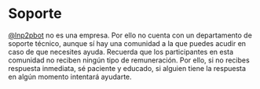 #  Soporte

[@lnp2pbot](https://t.me/lnp2pbot) no es una empresa. Por ello no cuenta con un departamento de soporte técnico, aunque sí hay una comunidad a la que puedes acudir en caso de que necesites ayuda. Recuerda que los participantes en esta comunidad no reciben ningún tipo de remuneración. Por ello, si no recibes respuesta inmediata, sé paciente y educado, si alguien tiene la respuesta en algún momento intentará ayudarte.